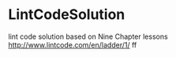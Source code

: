 # LintCodeSolution
lint code solution based on Nine Chapter lessons
http://www.lintcode.com/en/ladder/1/
ff